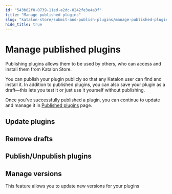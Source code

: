 ```yaml
---
id: "543b82f0-0739-11ed-a2dc-0242fe3e4a3f"
title: "Manage published plugins"
slug: "katalon-store/submit-and-publish-plugins/manage-published-plugins"
hide_title: true
---
```


# <a id="id" class="anchor_top_offset"/><a id="ariaid-title1" class="anchor_top_offset"/>Manage published plugins

<p xmlns="http://www.w3.org/1999/xhtml" className="p">Publishing plugins allows them to be used by others, who can   access and install them from Katalon Store.</p> 
<p xmlns="http://www.w3.org/1999/xhtml" className="p">You can publish your plugin publicly so that any Katalon user   can find and install it. In addition to published plugins, you can   also save your plugin as a draft—this lets you test it or   just use it yourself without publishing.</p> 
<p xmlns="http://www.w3.org/1999/xhtml" className="p">Once you've successfully published a plugin, you can continue to   update and manage it in <a className="xref j-external-link" href="https://store.katalon.com/manage/publisher" target="_blank">Published     plugins</a> page.</p> 
    

## <a id="id_1" class="anchor_top_offset"/>Update plugins

    
  
    

## <a id="id_2" class="anchor_top_offset"/>Remove drafts

    
  
    

## <a id="id_3" class="anchor_top_offset"/>Publish/Unpublish plugins

    
  
    

## <a id="id_4" class="anchor_top_offset"/>Manage versions

    
      
<p xmlns="http://www.w3.org/1999/xhtml" className="p">This feature allows you to update new versions for your   plugins</p> 
    
  
